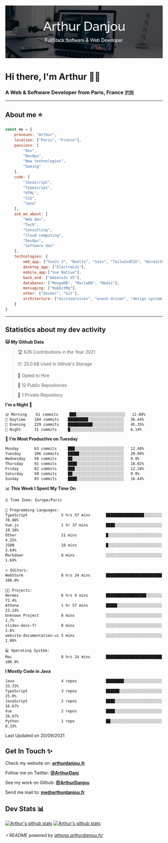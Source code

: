 ![Banner](./assets/Banner.png)

# Hi there, I'm Arthur 🙋‍♂️
### A Web & Software Developer from Paris, France 🇫🇷

---
## About me ⭐

```javascript
const me = {
    pronouns: "Arthur", 
    location: ["Paris", "France"],
    passions: [
        "Dev", 
        "DevOps", 
        "New technologies",
        "Gaming"
    ],
    code: [
        "Javascript", 
        "Typescript", 
        "HTML", 
        "CSS", 
        "Java"
    ],
    ask_me_about: [
        "Web dev", 
        "Tech", 
        "Consulting", 
        "Cloud computing", 
        "DevOps",
        "Software dev"
    ],
    technologies: {
        web_app: ["VueJs 3", "NuxtJs", "Sass", "TailwindCSS", "WindiCSS"],
        desktop_app: ["ElectronJs"],
        mobile_app:["Vue Native"],
        back_end: ["AdonisJs V5"],
        databases: ["MongoDB", "MariaDB", "Redis"],
        messaging: ["RabbitMq"],
        other: ["Docker", "Git"],
        architecture: ["microservices", "event-driven", "design system pattern"]
    }
}
```
---

## Statistics about my dev activity

<!--START_SECTION:waka-->
**🐱 My Github Data** 

> 🏆 626 Contributions in the Year 2021
 > 
> 📦 25.0 kB Used in Github's Storage 
 > 
> 💼 Opted to Hire
 > 
> 📜 12 Public Repositories 
 > 
> 🔑 1 Private Repository 
 > 
**I'm a Night 🦉** 

```text
🌞 Morning    61 commits     ███░░░░░░░░░░░░░░░░░░░░░░   12.08% 
🌆 Daytime    184 commits    █████████░░░░░░░░░░░░░░░░   36.44% 
🌃 Evening    229 commits    ███████████░░░░░░░░░░░░░░   45.35% 
🌙 Night      31 commits     █░░░░░░░░░░░░░░░░░░░░░░░░   6.14%

```
📅 **I'm Most Productive on Tuesday** 

```text
Monday       63 commits     ███░░░░░░░░░░░░░░░░░░░░░░   12.48% 
Tuesday      106 commits    █████░░░░░░░░░░░░░░░░░░░░   20.99% 
Wednesday    50 commits     ██░░░░░░░░░░░░░░░░░░░░░░░   9.9% 
Thursday     91 commits     ████░░░░░░░░░░░░░░░░░░░░░   18.02% 
Friday       62 commits     ███░░░░░░░░░░░░░░░░░░░░░░   12.28% 
Saturday     50 commits     ██░░░░░░░░░░░░░░░░░░░░░░░   9.9% 
Sunday       83 commits     ████░░░░░░░░░░░░░░░░░░░░░   16.44%

```


📊 **This Week I Spent My Time On** 

```text
⌚︎ Time Zone: Europe/Paris

💬 Programming Languages: 
TypeScript               5 hrs 57 mins       █████████████████░░░░░░░░   70.88% 
Vue.js                   1 hr 37 mins        ████░░░░░░░░░░░░░░░░░░░░░   19.38% 
Other                    21 mins             █░░░░░░░░░░░░░░░░░░░░░░░░   4.25% 
JSON                     18 mins             █░░░░░░░░░░░░░░░░░░░░░░░░   3.64% 
Markdown                 8 mins              ░░░░░░░░░░░░░░░░░░░░░░░░░   1.69%

🔥 Editors: 
WebStorm                 8 hrs 24 mins       █████████████████████████   100.0%

🐱‍💻 Projects: 
Hermes                   6 hrs 4 mins        ██████████████████░░░░░░░   72.4% 
Athena                   1 hr 57 mins        █████░░░░░░░░░░░░░░░░░░░░   23.24% 
Unknown Project          8 mins              ░░░░░░░░░░░░░░░░░░░░░░░░░   1.7% 
slidev-docs-fr           8 mins              ░░░░░░░░░░░░░░░░░░░░░░░░░   1.6% 
website-documentation-ui 5 mins              ░░░░░░░░░░░░░░░░░░░░░░░░░   1.06%

💻 Operating System: 
Mac                      8 hrs 24 mins       █████████████████████████   100.0%

```

**I Mostly Code in Java** 

```text
Java                     4 repos             ████████░░░░░░░░░░░░░░░░░   33.33% 
TypeScript               3 repos             ██████░░░░░░░░░░░░░░░░░░░   25.0% 
JavaScript               2 repos             ████░░░░░░░░░░░░░░░░░░░░░   16.67% 
Vue                      2 repos             ████░░░░░░░░░░░░░░░░░░░░░   16.67% 
Python                   1 repo              ██░░░░░░░░░░░░░░░░░░░░░░░   8.33%

```



 Last Updated on 20/09/2021
<!--END_SECTION:waka-->

## Get In Touch ✨
Check my website on: [**arthurdanjou.fr**](https://arthurdanjou.fr)

Follow me on Twitter: [**@ArthurDanj**](https://twitter.com/ArthurDanj)

See my work on Github: [**@ArthurDanjou**](https://github.com/ArthurDanjou)

Send me mail to: [**me@arthurdanjou.fr**](mailto:me@arthurdanjou.fr)

## Dev Stats 📊

[![Arthur's github stats](https://github-readme-stats.vercel.app/api?count_private=true&show_icons=true&theme=dracula&username=arthurdanjou)](https://github.com/anuraghazra/github-readme-stats)
[![Arthur's github stats](https://github-readme-stats.vercel.app/api/top-langs/?count_private=true&show_icons=true&theme=dracula&username=arthurdanjou&layout=compact)](https://github.com/anuraghazra/github-readme-stats)

###### ⚡ README powered by [athena.arthurdanjou.fr/](https://athena.arthurdanjou.fr)
